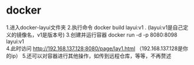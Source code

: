 # docker
1.进入docker-layui文件夹
2.执行命令 docker build layui:v1 .    (layui:v1是自己定义的镜像名，v1是版本号)
3.创建并运行容器 docker run -d -p 8080:8098  layui:v1  
4.此时访问 http://192.168.137.128:8080/page/lay1.html （192.168.137.128是你的ip）
5.还可以对容器进行其他操作，如传到远程仓库，等等，不再赘述
